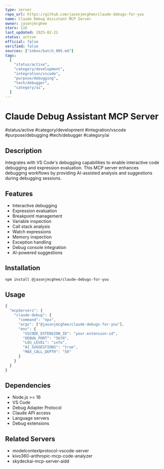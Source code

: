 ```yaml
---
type: server
repo_url: https://github.com/jasonjmcghee/claude-debugs-for-you
name: Claude Debug Assistant MCP Server
owner: jasonjmcghee
stars: 116
last_updated: 2025-02-21
status: active
official: false
verified: false
sources: ["inbox/batch_005.md"]
tags:
  [
    "status/active",
    "category/development",
    "integration/vscode",
    "purpose/debugging",
    "tech/debugger",
    "category/ai",
  ]
---
```


# Claude Debug Assistant MCP Server

#status/active #category/development #integration/vscode #purpose/debugging #tech/debugger #category/ai

## Description

Integrates with VS Code's debugging capabilities to enable interactive code debugging and expression evaluation. This MCP server enhances debugging workflows by providing AI-assisted analysis and suggestions during debugging sessions.

## Features

- Interactive debugging
- Expression evaluation
- Breakpoint management
- Variable inspection
- Call stack analysis
- Watch expressions
- Memory inspection
- Exception handling
- Debug console integration
- AI-powered suggestions

## Installation

```bash
npm install @jasonjmcghee/claude-debugs-for-you
```

## Usage

```javascript
{
  "mcpServers": {
    "claude-debug": {
      "command": "npx",
      "args": ["@jasonjmcghee/claude-debugs-for-you"],
      "env": {
        "VSCODE_EXTENSION_ID": "your-extension-id",
        "DEBUG_PORT": "5678",
        "LOG_LEVEL": "info",
        "AI_SUGGESTIONS": "true",
        "MAX_CALL_DEPTH": "50"
      }
    }
  }
}
```

## Dependencies

- Node.js >= 16
- VS Code
- Debug Adapter Protocol
- Claude API access
- Language servers
- Debug extensions

## Related Servers

- modelcontextprotocol-vscode-server
- kivo360-anthropic-mcp-code-analyzer
- skydeckai-mcp-server-aidd
